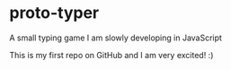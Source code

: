 proto-typer
===========

A small typing game I am slowly developing in JavaScript

This is my first repo on GitHub and I am very excited! :)
